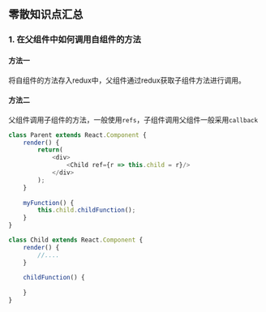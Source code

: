 ## 零散知识点汇总

### 1. 在父组件中如何调用自组件的方法

#### 方法一
将自组件的方法存入redux中，父组件通过redux获取子组件方法进行调用。

#### 方法二
父组件调用子组件的方法，一般使用`refs`，子组件调用父组件一般采用`callback`

``` javascript
class Parent extends React.Component {
    render() {
        return(
            <div>
                <Child ref={r => this.child = r}/>
            </div>
        );
    }
    
    myFunction() {
        this.child.childFunction();
    }
}

class Child extends React.Component {
    render() {
        //....
    }
    
    childFunction() {
    
    }
}
```